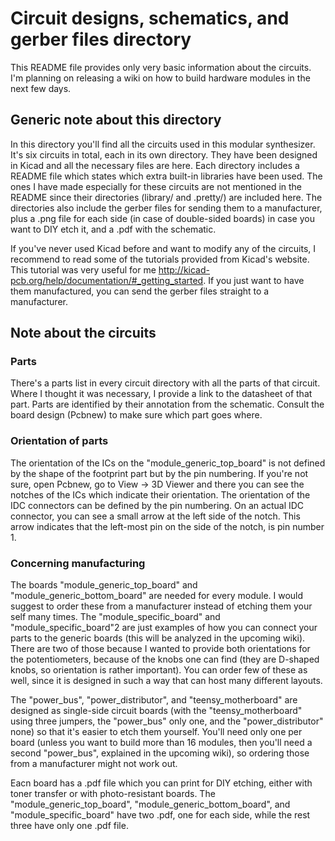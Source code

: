 # Circuit designs, schematics, and gerber files directory

This README file provides only very basic information about the circuits. I'm planning on releasing a wiki on how to build hardware modules in the next few days.

## Generic note about this directory

In this directory you'll find all the circuits used in this modular synthesizer. It's six circuits in total, each in its own directory. They have been designed in Kicad and all the necessary files are here. Each directory includes a README file which states which extra built-in libraries have been used. The ones I have made especially for these circuits are not mentioned in the README since their directories (library/ and .pretty/) are included here. The directories also include the gerber files for sending them to a manufacturer, plus a .png file for each side (in case of double-sided boards) in case you want to DIY etch it, and a .pdf with the schematic.

If you've never used Kicad before and want to modify any of the circuits, I recommend to read some of the tutorials provided from Kicad's website. This tutorial was very useful for me http://kicad-pcb.org/help/documentation/#_getting_started. If you just want to have them manufactured, you can send the gerber files straight to a manufacturer.

## Note about the circuits

### Parts

There's a parts list in every circuit directory with all the parts of that circuit. Where I thought it was necessary, I provide a link to the datasheet of that part. Parts are identified by their annotation from the schematic. Consult the board design (Pcbnew) to make sure which part goes where.

### Orientation of parts

The orientation of the ICs on the "module_generic_top_board" is not defined by the shape of the footprint part but by the pin numbering. If you're not sure, open Pcbnew, go to View -> 3D Viewer and there you can see the notches of the ICs which indicate their orientation.
The orientation of the IDC connectors can be defined by the pin numbering. On an actual IDC connector, you can see a small arrow at the left side of the notch. This arrow indicates that the left-most pin on the side of the notch, is pin number 1.

### Concerning manufacturing

The boards "module_generic_top_board" and "module_generic_bottom_board" are needed for every module. I would suggest to order these from a manufacturer instead of etching them your self many times. The "module_specific_board" and "module_specific_board"2 are just examples of how you can connect your parts to the generic boards (this will be analyzed in the upcoming wiki). There are two of those because I wanted to provide both orientations for the potentiometers, because of the knobs one can find (they are D-shaped knobs, so orientation is rather important). You can order few of these as well, since it is designed in such a way that can host many different layouts.

The "power_bus", "power_distributor", and "teensy_motherboard" are designed as single-side circuit boards (with the "teensy_motherboard" using three jumpers, the "power_bus" only one, and the "power_distributor" none) so that it's easier to etch them yourself. You'll need only one per board (unless you want to build more than 16 modules, then you'll need a second "power_bus", explained in the upcoming wiki), so ordering those from a manufacturer might not work out.

Eacn board has a .pdf file which you can print for DIY etching, either with toner transfer or with photo-resistant boards. The "module_generic_top_board", "module_generic_bottom_board", and "module_specific_board" have two .pdf, one for each side, while the rest three have only one .pdf file.
